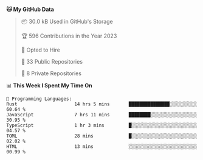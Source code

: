 <!--START_SECTION:waka-->
**🐱 My GitHub Data** 

> 📦 30.0 kB Used in GitHub's Storage 
 > 
> 🏆 596 Contributions in the Year 2023
 > 
> 💼 Opted to Hire
 > 
> 📜 33 Public Repositories 
 > 
> 🔑 8 Private Repositories 
 > 
📊 **This Week I Spent My Time On** 

```text
💬 Programming Languages: 
Rust                     14 hrs 5 mins       ███████████████░░░░░░░░░░   60.64 % 
JavaScript               7 hrs 11 mins       ████████░░░░░░░░░░░░░░░░░   30.95 % 
TypeScript               1 hr 3 mins         █░░░░░░░░░░░░░░░░░░░░░░░░   04.57 % 
TOML                     28 mins             █░░░░░░░░░░░░░░░░░░░░░░░░   02.02 % 
HTML                     13 mins             ░░░░░░░░░░░░░░░░░░░░░░░░░   00.99 % 
```


<!--END_SECTION:waka-->
